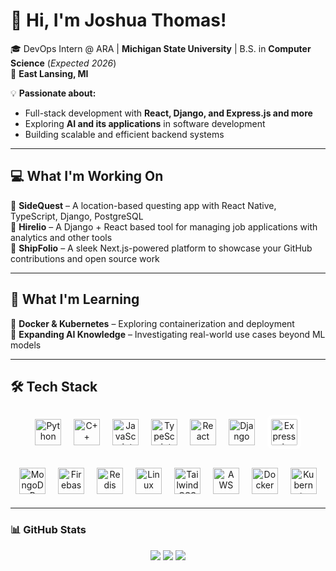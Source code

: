 # 👋 Hi, I'm Joshua Thomas!

🎓 DevOps Intern @ ARA | **Michigan State University** | B.S. in **Computer Science** (*Expected 2026*)  
📍 **East Lansing, MI**  

💡 **Passionate about:**  
- Full-stack development with **React, Django, and Express.js and more**  
- Exploring **AI and its applications** in software development  
- Building scalable and efficient backend systems  

---

## 💻 What I'm Working On  
🔹 **SideQuest** – A location-based questing app with React Native, TypeScript, Django, PostgreSQL  
🔹 **Hirelio** – A Django + React based tool for managing job applications with analytics and other tools  
🔹 **ShipFolio** – A sleek Next.js-powered platform to showcase your GitHub contributions and open source work

---

## 🌱 **What I'm Learning**
🔹 **Docker & Kubernetes** – Exploring containerization and deployment  
🔹 **Expanding AI Knowledge** – Investigating real-world use cases beyond ML models  

---

## 🛠 **Tech Stack**

<p align="center">
  <!-- Row 1 -->
  <img src="https://cdn.jsdelivr.net/gh/devicons/devicon/icons/python/python-original.svg" height="42" alt="Python" style="margin:8px;" />
  <img src="https://cdn.jsdelivr.net/gh/devicons/devicon/icons/cplusplus/cplusplus-original.svg" height="42" alt="C++" style="margin:8px;" />
  <img src="https://cdn.jsdelivr.net/gh/devicons/devicon/icons/javascript/javascript-original.svg" height="42" alt="JavaScript" style="margin:8px;" />
  <img src="https://cdn.jsdelivr.net/gh/devicons/devicon/icons/typescript/typescript-original.svg" height="42" alt="TypeScript" style="margin:8px;" />
  <img src="https://cdn.jsdelivr.net/gh/devicons/devicon/icons/react/react-original.svg" height="42" alt="React" style="margin:8px;" />
  <img src="https://cdn.jsdelivr.net/gh/devicons/devicon/icons/django/django-plain.svg" height="42" alt="Django" style="margin:8px;" />
  <!-- Express is black; add a light chip for dark mode -->
  <img src="https://cdn.jsdelivr.net/gh/devicons/devicon/icons/express/express-original.svg" height="42" alt="Express.js" style="margin:8px; background:#fff; border-radius:8px; padding:6px;" />
</p>

<p align="center">
  <!-- Row 2 -->
  <img src="https://cdn.jsdelivr.net/gh/devicons/devicon/icons/mongodb/mongodb-original.svg" height="42" alt="MongoDB" style="margin:8px;" />
  <img src="https://cdn.jsdelivr.net/gh/devicons/devicon/icons/firebase/firebase-plain.svg" height="42" alt="Firebase" style="margin:8px;" />
  <img src="https://cdn.jsdelivr.net/gh/devicons/devicon/icons/redis/redis-original.svg" height="42" alt="Redis" style="margin:8px;" />
  <img src="https://cdn.jsdelivr.net/gh/devicons/devicon/icons/linux/linux-original.svg" height="42" alt="Linux" style="margin:8px;" />
  <img src="https://cdn.jsdelivr.net/gh/devicons/devicon/icons/tailwindcss/tailwindcss-original.svg" height="42" alt="TailwindCSS" style="margin:8px;" />
  <img src="https://cdn.jsdelivr.net/gh/devicons/devicon/icons/amazonwebservices/amazonwebservices-original-wordmark.svg" height="42" alt="AWS" style="margin:8px;" />
  <img src="https://cdn.jsdelivr.net/gh/devicons/devicon/icons/docker/docker-plain.svg" height="42" alt="Docker" style="margin:8px;" />
  <img src="https://cdn.jsdelivr.net/gh/devicons/devicon/icons/kubernetes/kubernetes-plain.svg" height="42" alt="Kubernetes" style="margin:8px;" />
</p>


---

### 📊 GitHub Stats
<p align="center">
  <!-- Overall stats -->
  <img src="https://github-readme-stats.vercel.app/api?username=joshyt100&show_icons=true&theme=default" />
  
  <!-- Top languages -->
  <img src="https://github-readme-stats.vercel.app/api/top-langs/?username=joshyt100&layout=compact&theme=default" />
  
  <!-- Streak stats -->
  <img src="https://github-readme-streak-stats.herokuapp.com/?user=joshyt100&theme=default" />
</p>


